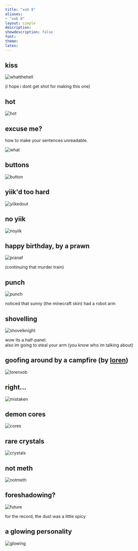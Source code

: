 ```yaml
---
title: "xob 8"
aliases:
- "xob 8"
layout: simple
description: 
showdescription: false
font: 
theme: 
latex: 
---
```


## kiss

![whatthehell](assets/whatthehell.png)

(i hope i dont get shot for making this one)

## hot

![hot](assets/hot.png)

## excuse me?

how to make your sentences unreadable.

![what](assets/what.png)

## buttons

![button](assets/button.png)

## yiik'd too hard

![yiikedout](assets/yiikedout.png)

## no yiik

![noyiik](assets/noyiik.png)

## happy birthday, by a prawn

![pranaf](assets/pranaf.jpg)

(continuing that murder train)

## punch

![punch](assets/punch.png)

noticed that sunny (the minecraft skin) had a robot arm

## shovelling

![shovelknight](assets/shovelknight.png)

wow its a half-panel.  
also im going to steal your arm (you know who im talking about)

## goofing around by a campfire (by [loren](https://ionized-satellite-e99.notion.site/Loren-s-Garden-cd03827de0a743468d9fb5a70413fc95))

![lorenxob](assets/lorenxob.png)

## right...

![mistaken](assets/mistaken.png)

## demon cores

![cores](assets/cores.png)

## rare crystals

![crystals](assets/crystals.png)

## not meth

![notmeth](assets/notmeth.png)

## foreshadowing?

![future](assets/future.png)

for the record, the dust was a little spicy

## a glowing personality

![glowing](assets/glowing.png)
